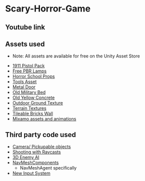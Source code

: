 # Scary-Horror-Game

## Youtube link ##

## Assets used ##
- Note: All assets are available for free on the Unity Asset Store 
* [1911 Pistol Pack](https://assetstore.unity.com/packages/3d/props/guns/1911-pistol-pack-88439)
* [Free PBR Lamps](https://assetstore.unity.com/packages/3d/props/interior/free-pbr-lamps-70181)
* [Horror School Props](https://assetstore.unity.com/packages/3d/props/furniture/horror-school-props-112589)
* [Tools Asset](https://assetstore.unity.com/packages/3d/props/tools/tools-pack-asset-84733#content)
* [Metal Door](https://assetstore.unity.com/packages/3d/props/metal-door-5397)
* [Old Military Bed](https://assetstore.unity.com/packages/3d/props/interior/old-military-bed-40205)
* [Old Yellow Concrete](https://assetstore.unity.com/packages/2d/textures-materials/concrete/old-yellow-concrete-131722)
* [Outdoor Ground Texture](https://assetstore.unity.com/packages/2d/textures-materials/floors/outdoor-ground-textures-12555)
* [Terrain Textures](https://assetstore.unity.com/packages/2d/textures-materials/floors/terrain-textures-snow-free-samples-54630)
* [Tileable Bricks Wall](https://assetstore.unity.com/packages/2d/textures-materials/brick/tileable-bricks-wall-24530)
* [Mixamo assets and animations](https://www.mixamo.com/)

## Third party code used ##
* [Camera/ Pickupable objects](https://www.patrykgalach.com/2020/03/16/pick-up-items-in-unity/)
* [Shooting with Raycasts](https://www.youtube.com/watch?v=THnivyG0Mvo&list=LL&index=3)
* [3D Enemy AI](https://www.youtube.com/watch?v=UjkSFoLxesw&list=LL&index=2)
* [NavMeshComponents](https://github.com/Unity-Technologies/NavMeshComponents)
  *   NavMeshAgent specifically
* [New Input System](https://www.youtube.com/watch?v=Pzd8NhcRzVo&t=647s)

